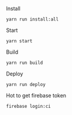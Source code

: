 Install
```
yarn run install:all
```

Start
```
yarn start
```

Build
```
yarn run build
```

Deploy
```
yarn run deploy
```

Hot to get firebase token
```
firebase login:ci
```